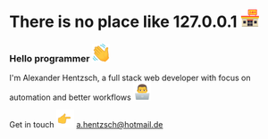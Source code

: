 # There is no place like 127.0.0.1 <img src="https://github.com/AlexanderHentzsch/AlexanderHentzsch/blob/main/joypixels/1f3ea.png?raw=true"></img>

### Hello programmer <img src="https://github.com/AlexanderHentzsch/AlexanderHentzsch/blob/main/joypixels/1f44b.png?raw=true"></img>

I'm Alexander Hentzsch, a full stack web developer with focus on
automation and better workflows <img src="https://github.com/AlexanderHentzsch/AlexanderHentzsch/blob/main/joypixels/1f468-1f4bb.png?raw=true"></img>

Get in touch <img src="https://github.com/AlexanderHentzsch/AlexanderHentzsch/blob/main/joypixels/backhand_index_pointing_right.gif?raw=true"></img> a.hentzsch@hotmail.de
